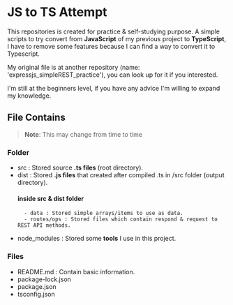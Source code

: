 # JS to TS Attempt
This repositories is created for practice & self-studying purpose.
A simple scripts to try convert from **JavaScript** of my previous project to **TypeScript**,
I have to remove some features because I can find a way to convert it to Typescript.

My original file is at another repository (name: 'expressjs_simpleREST_practice'),
you can look up for it if you interested.

I'm still at the beginners level, if you have any advice I'm willing to expand my knowledge.

## File Contains

> **Note**: This may change from time to time

### Folder

- src : Stored source **.ts files** (root directory).
- dist : Stored **.js files** that created after compiled .ts in /src folder (output directory).
    #### inside src & dist folder
        - data : Stored simple arrays/items to use as data.
        - routes/ops : Stored files which contain respond & request to REST API methods.

- node_modules : Stored some **tools** I use in this project.


### Files

- README.md : Contain basic information.
- package-lock.json
- package.json
- tsconfig.json
